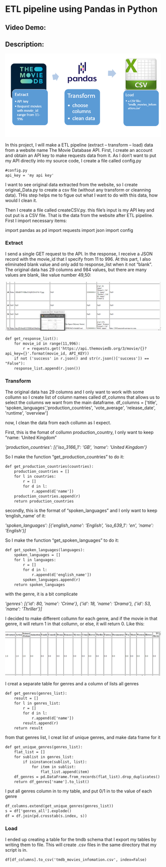 # ETL pipeline using Pandas in Python
## Video Demo:  <URL HERE>
## Description:

![](picture/WINWORD_GVOmgUQCM5.png)


In this project, I will make a ETL pipeline (extract – transform – load) data from a website name The Movie Database API. First, I create an account and obtain an API key to make requests data from it.
As I don’t want to put my API directly into my source code, I create a file called config.py

	#config.py
	api_key = 'my api key'

I want to see original data extracted from the website, so I create original_Data.py to create a csv file (without any transform or cleanning data). THis step helps me to figue out what I want to do with this data, how would I clean it.

Then I create a file called createCSV.py. this file’s input is my API key and out put is a CSV file. That is the data from the website after ETL pipeline.
First I import necessary items:

import pandas as pd
import requests
import json
import config


### Extract

I send a single GET request to the API. In the response, I receive a JSON record with the movie_id that I specify from 11 to 996.
At this part, I also eliminated blank value and only add to response_list when it not “blank”. The original data has 29 columns and 984 values, but there are many values are blank, like value number 49,50:
 
 ![](picture/chrome_ErnnCBIz9p.png)



	def get_response_list():
		for movie_id in range(11,996):
        	r = requests.get('https://api.themoviedb.org/3/movie/{}?api_key={}'.format(movie_id, API_KEY))
		if not ('success' in r.json() and str(r.json()['success']) == "False"):
		response_list.append(r.json())

### Transform

The original data has 29 columns and I only want to work with some collumn so I create list of column names called df_columns that allows us to select the columns we want from the main dataframe.
	df_columns = ['title', 'spoken_languages','production_countries', 'vote_average', 'release_date', 'runtime', 'overview']

now, I clean the data from each collumn as I expect.

First, this is the fomat of collumn production_country, I only want to keep “name: ‘United Kingdom”

*'production_countries': [{'iso_3166_1': 'GB', 'name': 'United Kingdom'}*

So I make the function “get_production_countries” to do it:

	def get_production_countries(countries):
		production_countries = []
		for l in countries:
			r = []
			for d in l:
				r.append(d['name'])
        production_countries.append(r) 
		return production_countries 

secondly, this is the format of “spoken_languages” and I only want to keep ‘english_name’ of it:

*'spoken_languages': [{'english_name': 'English', 'iso_639_1': 'en', 'name': 'English'}]*

So I make the function “get_spoken_languages” to do it:

	def get_spoken_languages(languages):
    	spoken_languages = []
    	for l in languages:
        	r = []
        	for d in l:
            	r.append(d['english_name'])
        	spoken_languages.append(r)  
    	return spoken_languages           

with the genre, it is a bit complicate

*'genres':* 
*[{'id': 80, 'name': 'Crime'}, {'id': 18, 'name': 'Drama'}, {'id': 53, 'name': 'Thriller'}]*

I decided to make different collumn for each genre, and if the movie in that genre, it will return 1 in that collumn, or else, it will return 0. Like this: 
 
 ![](picture/chrome_SzIuwFafbM.png)
 
I creat a separate table for genres and a column of lists all genres
 
	def get_genres(genres_list):
    	result = []
    	for l in genres_list:
        	r = []
        	for d in l:
            	r.append(d['name'])
        	result.append(r)    
    	return result

from that genres list, I creat list of unique genres, and make data frame for it

	def get_unique_genres(genres_list):
    	flat_list = []
    	for sublist in genres_list:
        	if isinstance(sublist, list):
            	for item in sublist:
                	flat_list.append(item)
    	df_genres = pd.DataFrame.from_records(flat_list).drop_duplicates()
    	return df_genres['name'].to_list()

I put all genres column in to my table, and put 0/1 in to the value of each genre 

	df_columns.extend(get_unique_genres(genres_list))
	s = df['genres_all'].explode()
	df = df.join(pd.crosstab(s.index, s))

### Load

I ended up creating a table for the tmdb schema that I export my tables by writing them to file. This will create  .csv files in the same directory that my script is in.

	df[df_columns].to_csv('tmdb_movies_infomation.csv', index=False)




